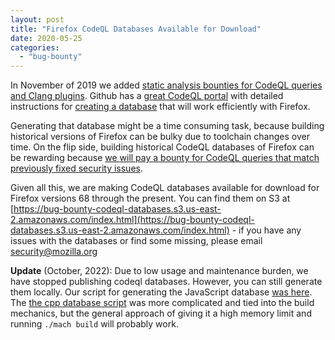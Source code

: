 ```yaml
---
layout: post
title: "Firefox CodeQL Databases Available for Download"
date: 2020-05-25
categories: 
  - "bug-bounty"
---
```


In November of 2019 we added [static analysis bounties for CodeQL queries and Clang plugins](https://blog.mozilla.org/attack-and-defense/2019/11/14/adding-codeql-and-clang-to-our-bug-bounty-program/). Github has a [great CodeQL portal](https://securitylab.github.com/tools/codeql) with detailed instructions for [creating a database](https://help.semmle.com/codeql/codeql-cli/procedures/create-codeql-database.html) that will work efficiently with Firefox.

Generating that database might be a time consuming task, because building historical versions of Firefox can be bulky due to toolchain changes over time. On the flip side, building historical CodeQL databases of Firefox can be rewarding because [we will pay a bounty for CodeQL queries that match previously fixed security issues](https://www.mozilla.org/en-US/security/client-bug-bounty/#static-analysis-bounty).

Given all this, we are making CodeQL databases available for download for Firefox versions 68 through the present. You can find them on S3 at [https://bug-bounty-codeql-databases.s3.us-east-2.amazonaws.com/index.html](https://bug-bounty-codeql-databases.s3.us-east-2.amazonaws.com/index.html) - if you have any issues with the databases or find some missing, please email [security@mozilla.org](mailto:security@mozilla.org)

**Update** (October, 2022): Due to low usage and maintenance burden, we have stopped publishing codeql databases. However, you can still generate them locally. Our script for generating the JavaScript database [was here](https://searchfox.org/mozilla-central/rev/b4150d1c6fae0c51c522df2d2c939cf5ad331d4c/taskcluster/scripts/misc/generate-codeql-db-javascript.sh). The [the cpp database script](https://searchfox.org/mozilla-central/rev/b4150d1c6fae0c51c522df2d2c939cf5ad331d4c/taskcluster/scripts/builder/build-linux.sh) was more complicated and tied into the build mechanics, but the general approach of giving it a high memory limit and running `./mach build` will probably work.
